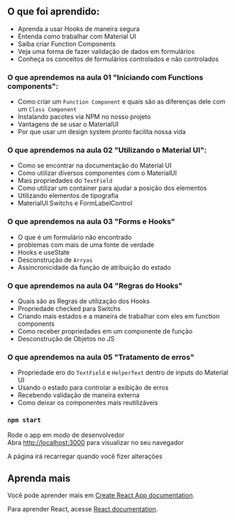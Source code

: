 ## O que foi aprendido:

- Aprenda a usar Hooks de maneira segura
- Entenda como trabalhar com Material UI
- Saiba criar Function Components
- Veja uma forma de fazer validação de dados em formulários
- Conheça os conceitos de formulários controlados e não controlados

### O que aprendemos na aula 01 "Iniciando com Functions components":

- Como criar um `Function Component` e quais são as diferenças dele com um `Class Component`
- Instalando pacotes via NPM no nosso projeto
- Vantagens de se usar o MaterialUI
- Por que usar um design system pronto facilita nossa vida

### O que aprendemos na aula 02 "Utilizando o Material UI":

- Como se encontrar na documentação do Material UI
- Como utilizar diversos componentes com o MaterialUI
- Mais propriedades do `TextField`
- Como utilizar um container para ajudar a posição dos elementos
- Utilizando elementos de tipografia
- MaterialUI Switchs e FormLabelControl

### O que aprendemos na aula 03 "Forms e Hooks"

- O que é um formulário não encontrado
- problemas com mais de uma fonte de verdade
- Hooks e useState
- Desconstrução de `Arryas`
- Assincronicidade da função de atribuição do estado

### O que aprendemos na aula 04 "Regras do Hooks"

- Quais são as Regras de utilização dos Hooks
- Propriedade checked para Switchs
- Criando mais estados e a maneira de trabalhar com eles em function components
- Como receber propriedades em um componente de função
- Desconstrução de Objetos no JS

### O que aprendemos na aula 05 "Tratamento de erros"

- Propriedade ero do `TextField` e `HelperText` dentro de inputs do Material UI
- Usando o estado para controlar a exibição de erros
- Recebendo validação de maneira externa
- Como deixar os componentes mais reutilizáveis

### `npm start`

Rode o app em modo de desenvolvedor\
Abra [http://localhost:3000](http://localhost:3000) para visualizar no seu navegador

A página irá recarregar quando você fizer alterações

## Aprenda mais

Você pode aprender mais em [Create React App documentation](https://facebook.github.io/create-react-app/docs/getting-started).

Para aprender React, acesse [React documentation](https://reactjs.org/).
